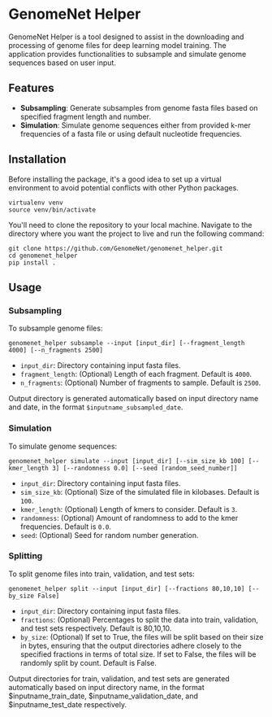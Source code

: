 # GenomeNet Helper

GenomeNet Helper is a tool designed to assist in the downloading and processing of genome files for deep learning model training. The application provides functionalities to subsample and simulate genome sequences based on user input.

## Features

- **Subsampling**: Generate subsamples from genome fasta files based on specified fragment length and number.
- **Simulation**: Simulate genome sequences either from provided k-mer frequencies of a fasta file or using default nucleotide frequencies.

## Installation

Before installing the package, it's a good idea to set up a virtual environment to avoid potential conflicts with other Python packages.

```
virtualenv venv
source venv/bin/activate
```

You'll need to clone the repository to your local machine. Navigate to the directory where you want the project to live and run the following command:

```
git clone https://github.com/GenomeNet/genomenet_helper.git
cd genomenet_helper
pip install .
```

## Usage

### Subsampling

To subsample genome files:

```
genomenet_helper subsample --input [input_dir] [--fragment_length 4000] [--n_fragments 2500]
```

- `input_dir`: Directory containing input fasta files.
- `fragment_length`: (Optional) Length of each fragment. Default is `4000`.
- `n_fragments`: (Optional) Number of fragments to sample. Default is `2500`.

Output directory is generated automatically based on input directory name and date, in the format `$inputname_subsampled_date`.

### Simulation

To simulate genome sequences:

```
genomenet_helper simulate --input [input_dir] [--sim_size_kb 100] [--kmer_length 3] [--randomness 0.0] [--seed [random_seed_number]]
```

- `input_dir`: Directory containing input fasta files.
- `sim_size_kb`: (Optional) Size of the simulated file in kilobases. Default is `100`.
- `kmer_length`: (Optional) Length of kmers to consider. Default is `3`.
- `randomness`: (Optional) Amount of randomness to add to the kmer frequencies. Default is `0.0`.
- `seed`: (Optional) Seed for random number generation.

### Splitting

To split genome files into train, validation, and test sets:

```
genomenet_helper split --input [input_dir] [--fractions 80,10,10] [--by_size False]
```

- `input_dir`:  Directory containing input fasta files.
- `fractions`: (Optional) Percentages to split the data into train, validation, and test sets respectively. Default is 80,10,10.
- `by_size`: (Optional) If set to True, the files will be split based on their size in bytes, ensuring that the output directories adhere closely to the specified fractions in terms of total size. If set to False, the files will be randomly split by count. Default is False.

Output directories for train, validation, and test sets are generated automatically based on input directory name, in the format $inputname_train_date, $inputname_validation_date, and $inputname_test_date respectively.